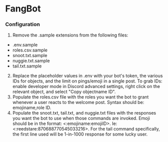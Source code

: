 # FangBot
### Configuration
1. Remove the .sample extensions from the following files:
- .env.sample
- roles.csv.sample
- snoot.txt.sample
- nuggie.txt.sample
- tail.txt.sample
2. Replace the placeholder values in .env with your bot's token, the various IDs for objects, and the limit on pings/emoji in a single post. To grab IDs: enable developer mode in Discord advanced settings, right click on the relevant object, and select "Copy objectname ID".
3. Populate the roles.csv file with the roles you want the bot to grant whenever a user reacts to the welcome post. Syntax should be: emojiname,role ID.
4. Populate the snoot.txt, tail.txt, and nuggie.txt files with the responses you want the bot to use when those commands are invoked. Emoji should be in the format: <:emojiname:emojiID>. Ie: <:reedstare:870688770545033216>. For the tail command specifically, the first line used will be 1-in-1000 response for some lucky user.